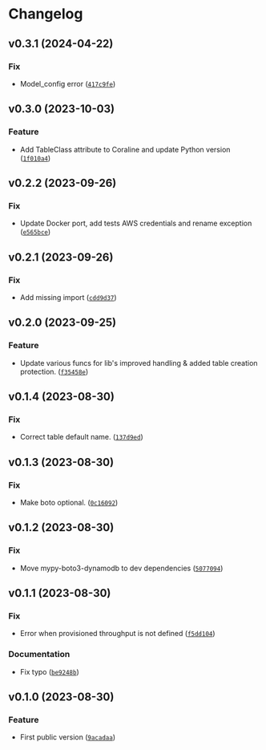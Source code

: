 # Changelog

<!--next-version-placeholder-->

## v0.3.1 (2024-04-22)

### Fix

* Model_config error ([`417c9fe`](https://github.com/megalus/coraline/commit/417c9fe43a736d1997e6e6791ee0831a4e19ccf3))

## v0.3.0 (2023-10-03)

### Feature

* Add TableClass attribute to Coraline and update Python version ([`1f010a4`](https://github.com/megalus/coraline/commit/1f010a4d7b340e58ba65c55b9b600ba841342664))

## v0.2.2 (2023-09-26)

### Fix

* Update Docker port, add tests AWS credentials and rename exception ([`e565bce`](https://github.com/megalus/coraline/commit/e565bcef49214eac021327f83ba1e1ab9c40f830))

## v0.2.1 (2023-09-26)

### Fix

* Add missing import ([`cdd9d37`](https://github.com/megalus/coraline/commit/cdd9d378b4d0450e23c3c5cd4c37598ccb254321))

## v0.2.0 (2023-09-25)

### Feature

* Update various funcs for lib's improved handling & added table creation protection. ([`f35458e`](https://github.com/megalus/coraline/commit/f35458eeda8b46ed6d6a27cb4a801a2d57a9b599))

## v0.1.4 (2023-08-30)

### Fix

* Correct table default name. ([`137d9ed`](https://github.com/megalus/coraline/commit/137d9ed6d2c8cf24b585ab1543b23db0c4fa36a8))

## v0.1.3 (2023-08-30)

### Fix

* Make boto optional. ([`0c16092`](https://github.com/megalus/coraline/commit/0c1609295cd8b75455c22fa07c6c565edd648bfe))

## v0.1.2 (2023-08-30)

### Fix

* Move mypy-boto3-dynamodb to dev dependencies ([`5077094`](https://github.com/megalus/coraline/commit/5077094b3a2a58b164304d78c8ed86b606c76bdb))

## v0.1.1 (2023-08-30)

### Fix

* Error when provisioned throughput is not defined ([`f5dd104`](https://github.com/megalus/coraline/commit/f5dd1049084b1774e7d1fdafd8ae1c087ec7acd7))

### Documentation

* Fix typo ([`be9248b`](https://github.com/megalus/coraline/commit/be9248b6e6a32ae8671753656502dca98fd55e9e))

## v0.1.0 (2023-08-30)

### Feature

* First public version ([`9acadaa`](https://github.com/megalus/coraline/commit/9acadaaa88d77229d58ad6171cb1fefd23015109))
